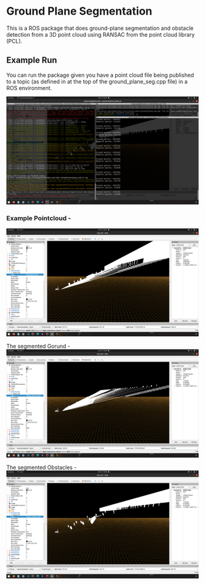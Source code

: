 # Ground Plane Segmentation
This is a ROS package that does ground-plane segmentation and obstacle detection from a 3D point cloud using RANSAC from the point cloud library (PCL). 

## Example Run
You can run the package given you have a point cloud file being published to a topic (as defined in at the top of the ground_plane_seg.cpp file) in a ROS environment. 

![Alt text](./screenshots/output2.png)

### Example Pointcloud - 
![Alt text](./screenshots/example2.png)

The segmented Gorund - 
![Alt text](./screenshots/ground2.png)

The segmented Obstacles -
![Alt text](./screenshots/obstacles2.png)


